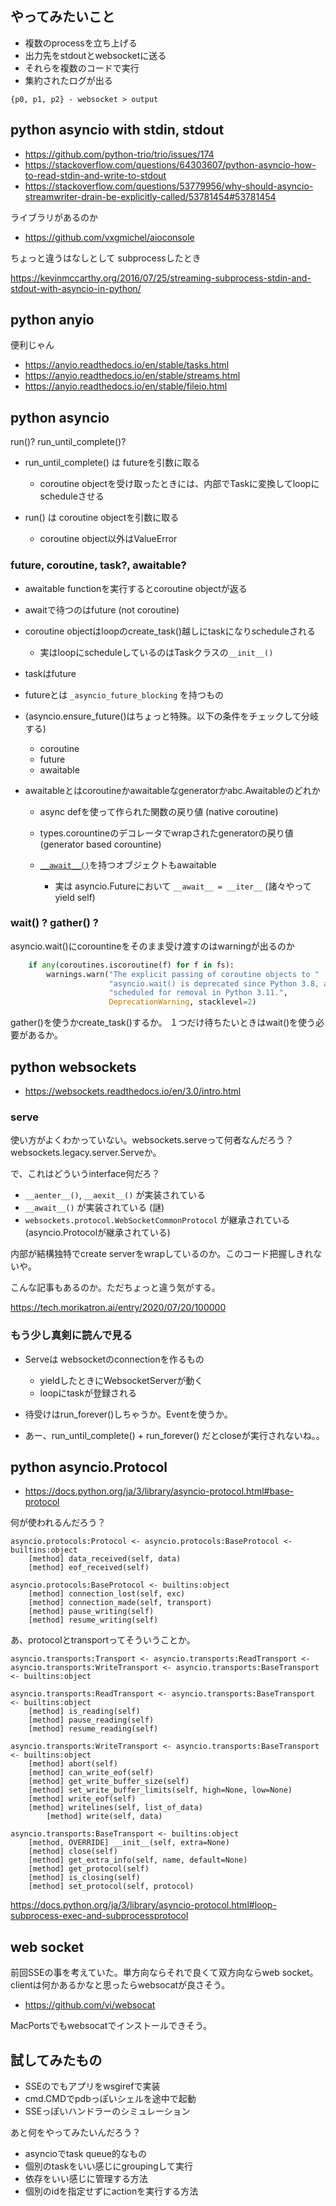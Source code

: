 ## やってみたいこと

- 複数のprocessを立ち上げる
- 出力先をstdoutとwebsocketに送る
- それらを複数のコードで実行
- 集約されたログが出る

```
{p0, p1, p2} - websocket > output
```

## python asyncio with stdin, stdout

- https://github.com/python-trio/trio/issues/174
- https://stackoverflow.com/questions/64303607/python-asyncio-how-to-read-stdin-and-write-to-stdout
- https://stackoverflow.com/questions/53779956/why-should-asyncio-streamwriter-drain-be-explicitly-called/53781454#53781454

ライブラリがあるのか

- https://github.com/vxgmichel/aioconsole

ちょっと違うはなしとして subprocessしたとき

https://kevinmccarthy.org/2016/07/25/streaming-subprocess-stdin-and-stdout-with-asyncio-in-python/

## python anyio

便利じゃん

- https://anyio.readthedocs.io/en/stable/tasks.html
- https://anyio.readthedocs.io/en/stable/streams.html
- https://anyio.readthedocs.io/en/stable/fileio.html

## python asyncio

run()? run_until_complete()?

- run_until_complete() は futureを引数に取る

  - coroutine objectを受け取ったときには、内部でTaskに変換してloopにscheduleさせる

- run() は coroutine objectを引数に取る

  - coroutine object以外はValueError

### future, coroutine, task?, awaitable?

- awaitable functionを実行するとcoroutine objectが返る
- awaitで待つのはfuture (not coroutine)
- coroutine objectはloopのcreate_task()越しにtaskになりscheduleされる

  - 実はloopにscheduleしているのはTaskクラスの`__init__()`

- taskはfuture
- futureとは `_asyncio_future_blocking` を持つもの
- (asyncio.ensure_future()はちょっと特殊。以下の条件をチェックして分岐する)

  - coroutine
  - future
  - awaitable

- awaitableとはcoroutineかawaitableなgeneratorかabc.Awaitableのどれか

  - async defを使って作られた関数の戻り値 (native coroutine)
  - types.corountineのデコレータでwrapされたgeneratorの戻り値 (generator based corountine)
  - [`__await__()`](https://www.python.org/dev/peps/pep-0492/#await-expression)を持つオブジェクトもawaitable

    - 実は asyncio.Futureにおいて `__await__ = __iter__` (諸々やって yield self)

### wait() ? gather() ?

asyncio.wait()にcorountineをそのまま受け渡すのはwarningが出るのか

```python
    if any(coroutines.iscoroutine(f) for f in fs):
        warnings.warn("The explicit passing of coroutine objects to "
                      "asyncio.wait() is deprecated since Python 3.8, and "
                      "scheduled for removal in Python 3.11.",
                      DeprecationWarning, stacklevel=2)
```

gather()を使うかcreate_task()するか。
１つだけ待ちたいときはwait()を使う必要があるか。

## python websockets

- https://websockets.readthedocs.io/en/3.0/intro.html

### serve

使い方がよくわかっていない。websockets.serveって何者なんだろう？
websockets.legacy.server.Serveか。

で、これはどういうinterface何だろ？

- `__aenter__()`, `__aexit__()` が実装されている
- `__await__()` が実装されている (謎)
- `websockets.protocol.WebSocketCommonProtocol` が継承されている (asyncio.Protocolが継承されている)

内部が結構独特でcreate serverをwrapしているのか。このコード把握しきれないや。

こんな記事もあるのか。ただちょっと違う気がする。

https://tech.morikatron.ai/entry/2020/07/20/100000

### もう少し真剣に読んで見る

- Serveは websocketのconnectionを作るもの

  - yieldしたときにWebsocketServerが動く
  - loopにtaskが登録される

- 待受けはrun_forever()しちゃうか。Eventを使うか。
- あー、run_until_complete() + run_forever() だとcloseが実行されないね。。


## python asyncio.Protocol

- https://docs.python.org/ja/3/library/asyncio-protocol.html#base-protocol

何が使われるんだろう？

```
asyncio.protocols:Protocol <- asyncio.protocols:BaseProtocol <- builtins:object
    [method] data_received(self, data)
    [method] eof_received(self)

asyncio.protocols:BaseProtocol <- builtins:object
    [method] connection_lost(self, exc)
    [method] connection_made(self, transport)
    [method] pause_writing(self)
    [method] resume_writing(self)
```

あ、protocolとtransportってそういうことか。

```
asyncio.transports:Transport <- asyncio.transports:ReadTransport <- asyncio.transports:WriteTransport <- asyncio.transports:BaseTransport <- builtins:object

asyncio.transports:ReadTransport <- asyncio.transports:BaseTransport <- builtins:object
    [method] is_reading(self)
    [method] pause_reading(self)
    [method] resume_reading(self)

asyncio.transports:WriteTransport <- asyncio.transports:BaseTransport <- builtins:object
    [method] abort(self)
    [method] can_write_eof(self)
    [method] get_write_buffer_size(self)
    [method] set_write_buffer_limits(self, high=None, low=None)
    [method] write_eof(self)
    [method] writelines(self, list_of_data)
        [method] write(self, data)

asyncio.transports:BaseTransport <- builtins:object
    [method, OVERRIDE] __init__(self, extra=None)
    [method] close(self)
    [method] get_extra_info(self, name, default=None)
    [method] get_protocol(self)
    [method] is_closing(self)
    [method] set_protocol(self, protocol)
```

https://docs.python.org/ja/3/library/asyncio-protocol.html#loop-subprocess-exec-and-subprocessprotocol

## web socket

前回SSEの事を考えていた。単方向ならそれで良くて双方向ならweb socket。
clientは何かあるかなと思ったらwebsocatが良さそう。

- https://github.com/vi/websocat

MacPortsでもwebsocatでインストールできそう。

## 試してみたもの

- SSEのでもアプリをwsgirefで実装
- cmd.CMDでpdbっぽいシェルを途中で起動
- SSEっぽいハンドラーのシミュレーション

あと何をやってみたいんだろう？

- asyncioでtask queue的なもの
- 個別のtaskをいい感じにgroupingして実行
- 依存をいい感じに管理する方法
- 個別のidを指定せずにactionを実行する方法
